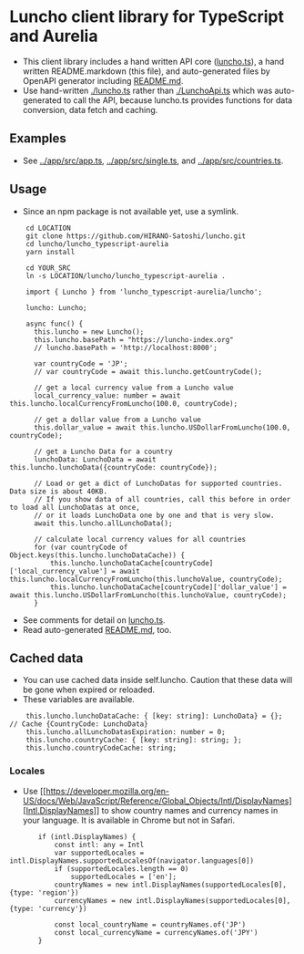 # Luncho client library for TypeScript and Aurelia

- This client library includes a hand written API core ([luncho.ts](./luncho.ts)), a hand written
  README.markdown (this file), and auto-generated files by OpenAPI generator including [README.md](./README.md).
- Use hand-written [./luncho.ts](./luncho.ts) rather than [./LunchoApi.ts](./LunchoApi.ts) which was
  auto-generated to call the API, because luncho.ts provides functions for data conversion, data
  fetch and caching.

## Examples

- See [../app/src/app.ts](../app/src/app.ts),  [../app/src/single.ts](../app/src/single.ts), and  [../app/src/countries.ts](../app/src/countries.ts).

## Usage

- Since an npm package is not available yet, use a symlink.

```
    cd LOCATION
    git clone https://github.com/HIRANO-Satoshi/luncho.git
    cd luncho/luncho_typescript-aurelia
    yarn install

    cd YOUR_SRC
    ln -s LOCATION/luncho/luncho_typescript-aurelia .
```

```
    import { Luncho } from 'luncho_typescript-aurelia/luncho';

    luncho: Luncho;

    async func() {
      this.luncho = new Luncho();
      this.luncho.basePath = "https://luncho-index.org"
      // luncho.basePath = 'http://localhost:8000';

      var countryCode = 'JP';
      // var countryCode = await this.luncho.getCountryCode();

      // get a local currency value from a Luncho value
      local_currency_value: number = await this.luncho.localCurrencyFromLuncho(100.0, countryCode);

      // get a dollar value from a Luncho value
      this.dollar_value = await this.luncho.USDollarFromLuncho(100.0, countryCode);

      // get a Luncho Data for a country
      lunchoData: LunchoData = await this.luncho.lunchoData({countryCode: countryCode});

      // Load or get a dict of LunchoDatas for supported countries.  Data size is about 40KB.
      // If you show data of all countries, call this before in order to load all LunchoDatas at once,
      // or it loads LunchoData one by one and that is very slow.
      await this.luncho.allLunchoData();

      // calculate local currency values for all countries
      for (var countryCode of Object.keys(this.luncho.lunchoDataCache)) {
          this.luncho.lunchoDataCache[countryCode]['local_currency_value'] = await this.luncho.localCurrencyFromLuncho(this.lunchoValue, countryCode);
          this.luncho.lunchoDataCache[countryCode]['dollar_value'] = await this.luncho.USDollarFromLuncho(this.lunchoValue, countryCode);
      }
```

 - See comments for detail on [luncho.ts](./luncho.ts).
 - Read auto-generated [README.md](./README.md), too.

## Cached data

  - You can use cached data inside self.luncho. Caution that these data will be gone when expired or
    reloaded.
  - These variables are available.

```
    this.luncho.lunchoDataCache: { [key: string]: LunchoData} = {};  // Cache {CountryCode: LunchoData}
    this.luncho.allLunchoDatasExpiration: number = 0;
    this.luncho.countryCache: { [key: string]: string; };
    this.luncho.countryCodeCache: string;
```

### Locales

  - Use [[https://developer.mozilla.org/en-US/docs/Web/JavaScript/Reference/Global_Objects/Intl/DisplayNames][Intl.DisplayNames]] to show country names and currency names in your language. It is available in Chrome but not in Safari.

```
       if (intl.DisplayNames) {
           const intl: any = Intl
           var supportedLocales = intl.DisplayNames.supportedLocalesOf(navigator.languages[0])
           if (supportedLocales.length == 0)
               supportedLocales = ['en'];
           countryNames = new intl.DisplayNames(supportedLocales[0], {type: 'region'})
           currencyNames = new intl.DisplayNames(supportedLocales[0], {type: 'currency'})

           const local_countryName = countryNames.of('JP')
           const local_currencyName = currencyNames.of('JPY')
       }
```
